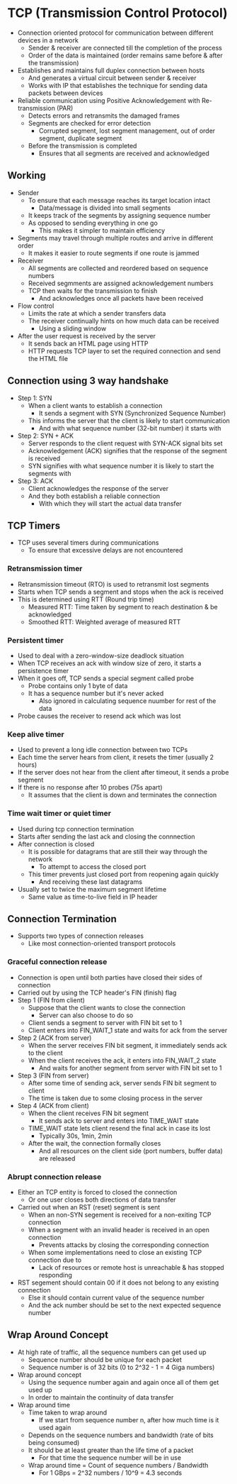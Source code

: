 # TCP (Transmission Control Protocol)
- Connection oriented protocol for communication between different devices in a network
  - Sender & receiver are connected till the completion of the process
  - Order of the data is maintained (order remains same before & after the transmission)
- Establishes and maintains full duplex connection between hosts
  - And generates a virtual circuit between sender & receiver
  - Works with IP that establishes the technique for sending data packets between devices
- Reliable communication using Positive Acknowledgement with Re-transmission (PAR)
  - Detects errors and retransmits the damaged frames
  - Segments are checked for error detection
    - Corrupted segment, lost segment management, out of order segment, duplicate segment
  - Before the transmission is completed
    - Ensures that all segments are received and acknowledged

## Working
- Sender
  - To ensure that each message reaches its target location intact
    - Data/message is divided into small segments
  - It keeps track of the segments by assigning sequence number
  - As opposed to sending everything in one go
    - This makes it simpler to maintain efficiency
- Segments may travel through multiple routes and arrive in different order
  - It makes it easier to route segments if one route is jammed
- Receiver
  - All segments are collected and reordered based on sequence numbers
  - Received segmments are assigned acknowledgement numbers
  - TCP then waits for the transmission to finish
    - And acknowledges once all packets have been received
- Flow control
  - Limits the rate at which a sender transfers data
  - The receiver continually hints on how much data can be received
    - Using a sliding window
- After the user request is received by the server
  - It sends back an HTML page using HTTP
  - HTTP requests TCP layer to set the required connection and send the HTML file

## Connection using 3 way handshake
- Step 1: SYN
  - When a client wants to establish a connection
    - It sends a segment with SYN (Synchronized Sequence Number)
  - This informs the server that the client is likely to start communication
    - And with what sequence number (32-bit number) it starts with
- Step 2: SYN + ACK
  - Server responds to the client request with SYN-ACK signal bits set
  - Acknowledgement (ACK) signifies that the response of the segment is received
  - SYN signifies with what sequence number it is likely to start the segments with
- Step 3: ACK
  - Client acknowledges the response of the server
  - And they both establish a reliable connection
    - With which they will start the actual data transfer

## TCP Timers
- TCP uses several timers during communications
  - To ensure that excessive delays are not encountered

### Retransmission timer
- Retransmission timeout (RTO) is used to retransmit lost segments
- Starts when TCP sends a segment and stops when the ack is received
- This is determined using RTT (Round trip time)
  - Measured RTT: Time taken by segment to reach destination & be acknowledged
  - Smoothed RTT: Weighted average of measured RTT

### Persistent timer
- Used to deal with a zero-window-size deadlock situation
- When TCP receives an ack with window size of zero, it starts a persistence timer
- When it goes off, TCP sends a special segment called probe
  - Probe contains only 1 byte of data
  - It has a sequence number but it's never acked
    - Also ignored in calculating sequence nuumber for rest of the data
- Probe causes the receiver to resend ack which was lost

### Keep alive timer
- Used to prevent a long idle connection between two TCPs
- Each time the server hears from client, it resets the timer (usually 2 hours)
- If the server does not hear from the client after timeout, it sends a probe segment
- If there is no response after 10 probes (75s apart)
  - It assumes that the client is down and terminates the connection

### Time wait timer or quiet timer
- Used during tcp connection termination
- Starts after sending the last ack and closing the connnection
- After connection is closed
  - It is possible for datagrams that are still their way through the network
    - To attempt to access the closed port
  - This timer prevents just closed port from reopening again quickly
    - And receiving these last datagrams
- Usually set to twice the maximum segment lifetime
  - Same value as time-to-live field in IP header

## Connection Termination
- Supports two types of connection releases
  - Like most connection-oriented transport protocols

### Graceful connection release
- Connection is open until both parties have closed their sides of connection
- Carried out by using the TCP header's FIN (finish) flag
- Step 1 (FIN from client)
  - Suppose that the client wants to close the connection
    - Server can also choose to do so
  - Client sends a segment to server with FIN bit set to 1
  - Client enters into FIN_WAIT_1 state and waits for ack from the server
- Step 2 (ACK from server)
  - When the server receives FIN bit segment, it immediately sends ack to the client
  - When the client receives the ack, it enters into FIN_WAIT_2 state
    - And waits for another segment from server with FIN bit set to 1
- Step 3 (FIN from server)
  - After some time of sending ack, server sends FIN bit segment to client
  - The time is taken due to some closing process in the server
- Step 4 (ACK from client)
  - When the client receives FIN bit segment
    - It sends ack to server and enters into TIME_WAIT state
  - TIME_WAIT state lets client resend the final ack in case its lost
    - Typically 30s, 1min, 2min
  - After the wait, the connection formally closes
    - And all resources on the client side (port numbers, buffer data) are released

### Abrupt connection release
- Either an TCP entity is forced to closed the connection
  - Or one user closes both directions of data transfer
- Carried out when an RST (reset) segment is sent
  - When an non-SYN segement is received for a non-exiting TCP connection
  - When a segment with an invalid header is received in an open connection
    - Prevents attacks by closing the corresponding connection
  - When some implementations need to close an existing TCP connection due to
    - Lack of resources or remote host is unreachable & has stopped responding
- RST segement should contain 00 if it does not belong to any existing connection
  - Else it should contain current value of the sequence number
  - And the ack number should be set to the next expected sequence number

## Wrap Around Concept
- At high rate of traffic, all the sequence numbers can get used up
  - Sequence number should be unique for each packet
  - Sequence number is of 32 bits (0 to 2^32 - 1 = 4 Giga numbers)
- Wrap around concept
  - Using the sequence number again and again once all of them get used up
  - In order to maintain the continuity of data transfer
- Wrap around time
  - Time taken to wrap around
    - If we start from sequence number n, after how much time is it used again
  - Depends on the sequence numbers and bandwidth (rate of bits being consumed)
  - It should be at least greater than the life time of a packet
    - For that time the sequence number will be in use
  - Wrap around time = Count of sequence numbers / Bandwidth
    - For 1 GBps = 2^32 numbers / 10^9 = 4.3 seconds
